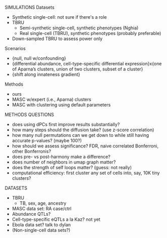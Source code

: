 SIMULATIONS
Datasets
- Synthetic single-cell: not sure if there's a role
- TBRU
    * Semi-synthetic single-cell, synthetic phenotypes (Nghia)
    * Real single-cell (TBRU), synthetic phenotypes (probably preferable)
- Down-sampled TBRU to assess power only

Scenarios
- {null, null w/confounding}
- {differential abundance, cell-type-specific differential expression}x{one of Aparna’s clusters, union of two clusters, subset of a cluster}
- {shift along innateness gradient}

Methods
- ours
- MASC w/expert (i.e., Aparna) clusters
- MASC with clustering using default
  parameters

METHODS QUESTIONS
- does using dPCs first improve results substantially?
- how many steps should the diffusion take? (use z-score correlation)
- how many null permutations can we get down to while still having accurate
  p-values? (maybe 100?)
- how should we assess significance? FDR, naive correlated Bonferroni, other
  Bonferronis?
- does pre- vs post-harmony make a difference?
- does number of neighbors in umap graph matter?
- does the strength of self loops matter? (guess: not really)
- computational efficiency: first cluster any set of cells into, say, 10K tiny clusters?

DATASETS
- TBRU
    - TB, sex, age, ancestry
- MASC data set: RA case/ctrl
- Abundance QTLs?
- Cell-type-specific eQTLs a la Kaz? not yet
- Ebola data set? talk to dylan
- (Non-single-cell data sets?)

